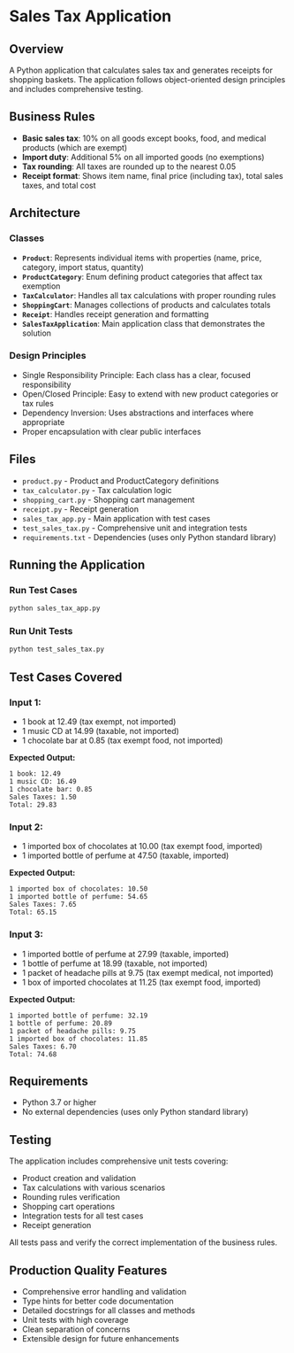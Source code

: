 # Sales Tax Application

## Overview
A Python application that calculates sales tax and generates receipts for shopping baskets. The application follows object-oriented design principles and includes comprehensive testing.

## Business Rules
- **Basic sales tax**: 10% on all goods except books, food, and medical products (which are exempt)
- **Import duty**: Additional 5% on all imported goods (no exemptions)
- **Tax rounding**: All taxes are rounded up to the nearest 0.05
- **Receipt format**: Shows item name, final price (including tax), total sales taxes, and total cost

## Architecture

### Classes
- **`Product`**: Represents individual items with properties (name, price, category, import status, quantity)
- **`ProductCategory`**: Enum defining product categories that affect tax exemption
- **`TaxCalculator`**: Handles all tax calculations with proper rounding rules
- **`ShoppingCart`**: Manages collections of products and calculates totals
- **`Receipt`**: Handles receipt generation and formatting
- **`SalesTaxApplication`**: Main application class that demonstrates the solution

### Design Principles
- Single Responsibility Principle: Each class has a clear, focused responsibility
- Open/Closed Principle: Easy to extend with new product categories or tax rules
- Dependency Inversion: Uses abstractions and interfaces where appropriate
- Proper encapsulation with clear public interfaces

## Files
- `product.py` - Product and ProductCategory definitions
- `tax_calculator.py` - Tax calculation logic
- `shopping_cart.py` - Shopping cart management
- `receipt.py` - Receipt generation
- `sales_tax_app.py` - Main application with test cases
- `test_sales_tax.py` - Comprehensive unit and integration tests
- `requirements.txt` - Dependencies (uses only Python standard library)

## Running the Application

### Run Test Cases
```bash
python sales_tax_app.py
```

### Run Unit Tests
```bash
python test_sales_tax.py
```

## Test Cases Covered

### Input 1:
- 1 book at 12.49 (tax exempt, not imported)
- 1 music CD at 14.99 (taxable, not imported)
- 1 chocolate bar at 0.85 (tax exempt food, not imported)

**Expected Output:**
```
1 book: 12.49
1 music CD: 16.49
1 chocolate bar: 0.85
Sales Taxes: 1.50
Total: 29.83
```

### Input 2:
- 1 imported box of chocolates at 10.00 (tax exempt food, imported)
- 1 imported bottle of perfume at 47.50 (taxable, imported)

**Expected Output:**
```
1 imported box of chocolates: 10.50
1 imported bottle of perfume: 54.65
Sales Taxes: 7.65
Total: 65.15
```

### Input 3:
- 1 imported bottle of perfume at 27.99 (taxable, imported)
- 1 bottle of perfume at 18.99 (taxable, not imported)
- 1 packet of headache pills at 9.75 (tax exempt medical, not imported)
- 1 box of imported chocolates at 11.25 (tax exempt food, imported)

**Expected Output:**
```
1 imported bottle of perfume: 32.19
1 bottle of perfume: 20.89
1 packet of headache pills: 9.75
1 imported box of chocolates: 11.85
Sales Taxes: 6.70
Total: 74.68
```

## Requirements
- Python 3.7 or higher
- No external dependencies (uses only Python standard library)

## Testing
The application includes comprehensive unit tests covering:
- Product creation and validation
- Tax calculations with various scenarios
- Rounding rules verification
- Shopping cart operations
- Integration tests for all test cases
- Receipt generation

All tests pass and verify the correct implementation of the business rules.

## Production Quality Features
- Comprehensive error handling and validation
- Type hints for better code documentation
- Detailed docstrings for all classes and methods
- Unit tests with high coverage
- Clean separation of concerns
- Extensible design for future enhancements 